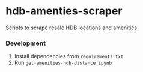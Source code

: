 # hdb-amenties-scraper

Scripts to scrape resale HDB locations and amenities

### Development

1. Install dependencies from `requirements.txt`
1. Run `get-amenities-hdb-distance.ipynb`
